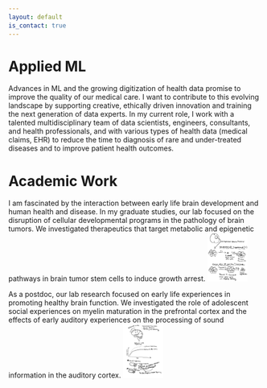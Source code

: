 ```yaml
---
layout: default
is_contact: true
---
```


# Applied ML
Advances in ML and the growing digitization of health data promise to improve the quality of our medical care. I want to contribute to this evolving landscape by supporting creative, ethically driven innovation and training the next generation of data experts. In my current role, I work with a talented multidisciplinary team of data scientists, engineers, consultants, and health professionals, and with various types of health data (medical claims, EHR) to reduce the time to diagnosis of rare and under-treated diseases and to improve patient health outcomes.

# Academic Work
I am fascinated by the interaction between early life brain development and human health and disease. In my graduate studies, our lab focused on the disruption of cellular developmental programs in the pathology of brain tumors. We investigated therapeutics that target metabolic and epigenetic pathways in brain tumor stem cells to induce growth arrest. 
<img class="bcsc-picture" src="csc.jpg" width="80"/>


As a postdoc, our lab research focused on early life experiences in promoting healthy brain function. We investigated the role of adolescent social experiences on myelin maturation in the prefrontal cortex and the effects of early auditory experiences on the processing of sound information in the auditory cortex.
<img class="myelin-picture" src="myelin.jpg" width="80"/>





